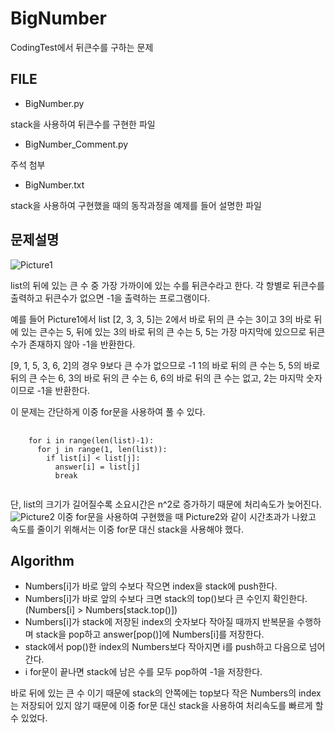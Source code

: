 # BigNumber
CodingTest에서 뒤큰수를 구하는 문제

## FILE
* BigNumber.py

stack을 사용하여 뒤큰수를 구현한 파일

* BigNumber_Comment.py

주석 첨부

* BigNumber.txt

stack을 사용하여 구현했을 때의 동작과정을 예제를 들어 설명한 파일

## 문제설명
![Picture1](https://user-images.githubusercontent.com/123911778/216243776-912cbd46-62e3-4173-b011-e8b038276465.png)

list의 뒤에 있는 큰 수 중 가장 가까이에 있는 수를 뒤큰수라고 한다.
각 항별로 뒤큰수를 출력하고 뒤큰수가 없으면 -1을 출력하는 프로그램이다.

예를 들어 Picture1에서 list [2, 3, 3, 5]는 2에서 바로 뒤의 큰 수는 3이고 3의 바로 뒤에 있는 큰수는 5, 
뒤에 있는 3의 바로 뒤의 큰 수는 5, 5는 가장 마지막에 있으므로 뒤큰수가 존재하지 않아 -1을 반환한다.

[9, 1, 5, 3, 6, 2]의 경우 9보다 큰 수가 없으므로 -1
1의 바로 뒤의 큰 수는 5, 5의 바로 뒤의 큰 수는 6, 3의 바로 뒤의 큰 수는 6,
6의 바로 뒤의 큰 수는 없고, 2는 마지막 숫자이므로 -1을 반환한다.

이 문제는 간단하게 이중 for문을 사용하여 풀 수 있다. 
<pre>
  <code>
    for i in range(len(list)-1):
      for j in range(1, len(list)):
        if list[i] < list[j]:
          answer[i] = list[j]
          break
  </code>
</pre>  

단, list의 크기가 길어질수록 소요시간은 n^2로 증가하기 때문에 처리속도가 늦어진다.
![Picture2](https://user-images.githubusercontent.com/123911778/216243779-1630d9c9-b1b8-419a-a3a6-4e66c05ec576.png)
이중 for문을 사용하여 구현했을 때 Picture2와 같이 시간초과가 나왔고 속도를 줄이기 위해서는 이중 for문 대신 stack을 사용해야 했다.

## Algorithm
- Numbers[i]가 바로 앞의 수보다 작으면 index을 stack에 push한다.
- Numbers[i]가 바로 앞의 수보다 크면 stack의 top()보다 큰 수인지 확인한다. (Numbers[i] > Numbers[stack.top()])
- Numbers[i]가 stack에 저장된 index의 숫자보다 작아질 때까지 반복문을 수행하며 stack을 pop하고 answer[pop()]에 Numbers[i]를 저장한다.
- stack에서 pop()한 index의 Numbers보다 작아지면 i를 push하고 다음으로 넘어간다.
- i for문이 끝나면 stack에 남은 수를 모두 pop하여 -1을 저장한다.

바로 뒤에 있는 큰 수 이기 때문에 stack의 안쪽에는 top보다 작은 Numbers의 index는 저장되어 있지 않기 때문에
이중 for문 대신 stack을 사용하여 처리속도를 빠르게 할 수 있었다.

